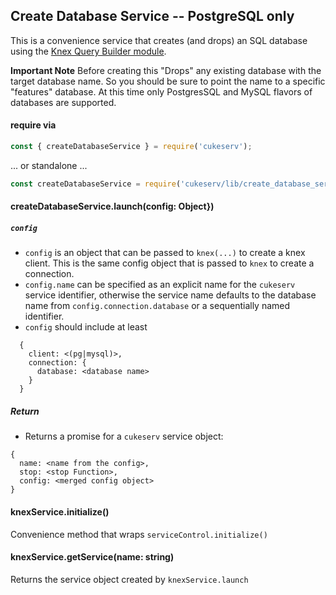 ## Create Database Service -- PostgreSQL only

This is a convenience service that creates (and drops) an SQL database using the [Knex Query Builder module](http://knexjs.org/).

**Important Note** Before creating this "Drops" any existing database with the target database name. So you should be sure to point the name to a specific "features" database. At this time only PostgresSQL and MySQL flavors of databases are supported.

#### require via

```javascript
const { createDatabaseService } = require('cukeserv');
```
... or standalone ...

```javascript
const createDatabaseService = require('cukeserv/lib/create_database_service');
```

#### createDatabaseService.launch(config: Object})

##### `config`

- `config` is an object that can be passed to `knex(...)` to create a knex client. This is the same config object that is passed to `knex` to create a connection.
- `config.name` can be specified as an explicit name for the `cukeserv` service identifier, otherwise the service name defaults to the database name from `config.connection.database` or a sequentially named identifier.
- `config` should include at least
```
  {
    client: <(pg|mysql)>,
    connection: {
      database: <database name>
    }
  }
```

##### Return

- Returns a promise for a `cukeserv` service object:

```
{
  name: <name from the config>,
  stop: <stop Function>,
  config: <merged config object>
}
```

#### knexService.initialize()

Convenience method that wraps `serviceControl.initialize()`

#### knexService.getService(name: string)

Returns the service object created by `knexService.launch`
